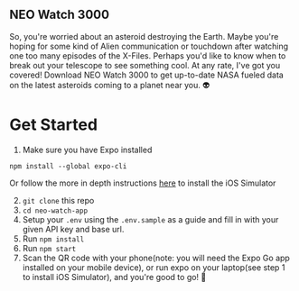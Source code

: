 ## NEO Watch 3000

So, you're worried about an asteroid destroying the Earth. Maybe you're hoping for some kind of Alien communication or touchdown after watching one too many episodes of the X-Files. Perhaps you'd like to know when to break out your telescope to see something cool. At any rate, I've got you covered! Download NEO Watch 3000 to get up-to-date NASA fueled data on the latest asteroids coming to a planet near you. 👽

# Get Started
1. Make sure you have Expo installed
```
npm install --global expo-cli
```
Or follow the more in depth instructions [here](https://docs.expo.dev/workflow/ios-simulator/) to install the iOS Simulator

2. `git clone` this repo
3. `cd neo-watch-app`
4. Setup your `.env` using the `.env.sample` as a guide and fill in with your given API key and base url.
5. Run `npm install`
6. Run `npm start` 
7. Scan the QR code with your phone(note: you will need the Expo Go app installed on your mobile device), or run expo on your laptop(see step 1 to install iOS Simulator), and you're good to go! 🎉
